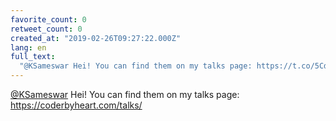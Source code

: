 ```yaml
---
favorite_count: 0
retweet_count: 0
created_at: "2019-02-26T09:27:22.000Z"
lang: en
full_text:
  "@KSameswar Hei! You can find them on my talks page: https://t.co/5CdXEqtMkt"
---
```


[@KSameswar](https://twitter.com/KSameswar) Hei! You can find them on my talks
page: <https://coderbyheart.com/talks/>
